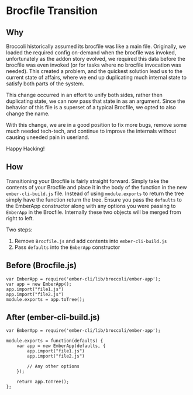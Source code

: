 # Brocfile Transition

## Why

Broccoli historically assumed its brocfile was like a main file. Originally, we loaded the required config on-demand when the brocfile was invoked, unfortunately as the addon story evolved, we required this data before the brocfile was even invoked (or for tasks where no brocfile invocation was needed). This created a problem, and the quickest solution lead us to the current state of affairs, where we end up duplicating much internal state to satisfy both parts of the system.

This change occurred in an effort to unify both sides, rather then duplicating state, we can now pass that state in as an argument. Since the behavior of this file is a superset of a typical Brocfile, we opted to also change the name.

With this change, we are in a good position to fix more bugs, remove some much needed tech-tech, and continue to improve the internals without causing uneeded pain in userland.

Happy Hacking!

## How

Transitioning your Brocfile is fairly straight forward. Simply take the contents of your Brocfile and place it in the body of the function in the new `ember-cli-build.js` file.  Instead of using `module.exports` to return the tree simply have the function return the tree.  Ensure you pass the `defaults` to the EmberApp constructor along with any options you were passing to `EmberApp` in the Brocfile.  Internally these two objects will be merged from right to left.

Two steps:

1. Remove `Brocfile.js` and add contents into `ember-cli-build.js`
2. Pass `defaults` into the `EmberApp` constructor

## Before (Brocfile.js)

```
var EmberApp = require('ember-cli/lib/broccoli/ember-app');
var app = new EmberApp();
app.import("file1.js")
app.import("file2.js")
module.exports = app.toTree();
```

## After (ember-cli-build.js)
```
var EmberApp = require('ember-cli/lib/broccoli/ember-app');

module.exports = function(defaults) {
    var app = new EmberApp(defaults, {
        app.import("file1.js")
        app.import("file2.js")
      
        // Any other options
    });

    return app.toTree();
};
```
